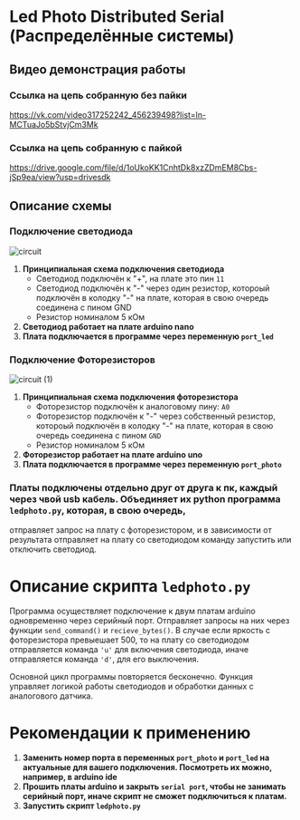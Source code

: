 # Led Photo Distributed Serial (Распределённые системы)

## Видео демонстрация работы
### Ссылка на цепь собранную без пайки
https://vk.com/video317252242_456239498?list=ln-MCTuaJo5bStvjCm3Mk


### Ссылка на цепь собранную с пайкой
https://drive.google.com/file/d/1oUkoKK1CnhtDk8xzZDmEM8Cbs-jSp9ea/view?usp=drivesdk


## Описание схемы
### Подключение светодиода
![circuit](https://github.com/user-attachments/assets/b46294b6-32e8-4cef-9ea1-4615f39f3da7)
1. **Принципиальная схема подключения светодиода**
   - Светодиод подключён к "+", на плате это пин `11`
   - Светодиод подключён к "-" через один резистор, котороый подключён в колодку "-" на плате, которая в свою очередь соединена с пином GND
   - Резистор номиналом 5 кОм
2. **Светодиод работает на плате arduino nano**
3. **Плата подключается в программе через переменную `port_led`**
### Подключение Фоторезисторов
![circuit (1)](https://github.com/user-attachments/assets/cf420420-04fc-46cc-86dc-8e812acfe6e9)


1. **Принципиальная схема подключения фоторезистора**
    - Фоторезистор подключён к аналоговому пину: `A0`
    - Фоторезистор подключён к "-" через собственный резистор, котороый подключён в колодку "-" на плате, которая в свою очередь соединена с пином `GND`
    - Резистор номиналом 5 кОм
2. **Фоторезистор работает на плате arduino uno**
3. **Плата подключается в программе через переменную `port_photo`**

###  Платы подключены отдельно друг от друга к пк, каждый через чвой usb кабель. Объединяет их python программа `ledphoto.py`, которая, в свою очередь, 
отправляет запрос на плату с фоторезистором, и в зависимости от результата отправляет на плату со светодиодом команду запустить или отключить
светодиод.

# Описание скрипта `ledphoto.py`

Программа осуществляет подключение к двум платам arduino одновременно через серийный порт. Отправляет запросы на них через функции 
`send_command()` и `recieve_bytes()`. В случае если яркость с фоторезистора превыешает 500, то на плату со светодиодом
отправляется команда `'u'` для включения светодиода, иначе отправляется команда `'d'`, для его выключения.

Основной цикл программы повторяется бесконечно. Функция управляет логикой работы светодиодов и обработки данных с аналогового датчика.

# Рекомендации к применению
1. **Заменить номер порта в переменных `port_photo` и `port_led` на актуальные для вашего подключения. Посмотреть их можно, например, в arduino ide**
2. **Прошить платы arduino и закрыть `serial port`, чтобы не занимать серийный порт, иначе скрипт не сможет подключиться к платам.**
3. **Запустить скрипт `ledphoto.py`**
